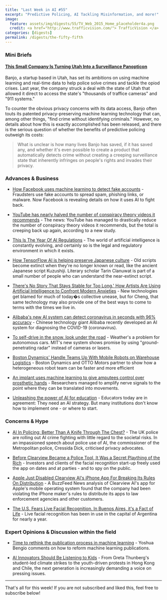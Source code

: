 ```yaml
---
title: "Last Week in AI #55"
excerpt: "Predictive Policing, AI Tackling Misinformation, and more!"
image: 
  feature: assets/img/digests/55/TV_Web_2015_Home_placeholder4a.png
  credit: <a href="http://www.trafficvision.com/"> TrafficVision </a>
categories: [digests]
permalink: /digests/the-fifty-fifth
---
```


### Mini Briefs

#### [This Small Company Is Turning Utah Into a Surveillance Panopticon](https://www.vice.com/en_us/article/k7exem/banjo-ai-company-utah-surveillance-panopticon)

Banjo, a startup based in Utah, has set its ambitions on using machine learning and real-time data to help police solve crimes and tackle the opiod crises.
Last year, the company struck a deal with the state of Utah that allowed it direct to access the state's "thousands of traffice cameras" and "911 systems."

To counter the obvious privacy concerns with its data access, Banjo often touts its patented privacy-preserving machine learning technology that can, among other things, "find crime without identifying criminals."
However, no details about how this is exactly accomplished has been released, and there is the serious question of whether the benefits of predictive policing outweigh its costs:

> What is unclear is how many lives Banjo has saved, if it has saved any, and whether it's even possible to create a product that automatically detects crime without creating a creeping surveillance state that inherently infringes on people's rights and invades their privacy.

### Advances & Business

* [How Facebook uses machine learning to detect fake accounts](https://www.technologyreview.com/s/615313/how-facebook-uses-machine-learning-to-detect-fake-accounts/) - Fraudsters use fake accounts to spread spam, phishing links, or malware. Now Facebook is revealing details on how it uses AI to fight back.

* [YouTube has nearly halved the number of conspiracy theory videos it recommends](https://www.technologyreview.com/f/615308/youtube-halved-conspiracy-theory-videos-recommends/) - The news: YouTube has managed to drastically reduce the number of conspiracy theory videos it recommends, but the total is creeping back up again, according to a new study.

* [This Is The Year Of AI Regulations](https://www.forbes.com/sites/cognitiveworld/2020/03/01/this-is-the-year-of-ai-regulations/) - The world of artificial intelligence is constantly evolving, and certainly so is the legal and regulatory environment in which it exists.

* [How TensorFlow AI is helping preserve Japanese culture](https://about.google/intl/ALL_in/stories/tensorflow-ai-japanese-culture/) - Old scripts become extinct when they're no longer known or read, like the ancient Japanese script Kuzushiji. Literary scholar Tarin Clanuwat is part of a small number of people who can understand the near-extinct script.

* [There's No Story That Stays Stable for Too Long.' How Artists Are Using Artificial Intelligence to Confront Modern Anxieties](https://time.com/5792613/ai-art/) - New technologies get blamed for much of today�s collective unease, but for Cheng, that same technology may also provide one of the best ways to come to terms with the times we live in.

* [Alibaba's new AI system can detect coronavirus in seconds with 96% accuracy](https://thenextweb.com/neural/2020/03/02/alibabas-new-ai-system-can-detect-coronavirus-in-seconds-with-96-accuracy/) - Chinese technology giant Alibaba recently developed an AI system for diagnosing the COVID-19 (coronavirus).

* [To self-drive in the snow, look under the road](http://news.mit.edu/2020/to-self-drive-in-snow-look-under-road-0226) - Weather's a problem for autonomous cars. MIT's new system shows promise by using "ground-penetrating radar" instead of cameras or lasers.

* [Boston Dynamics' Handle Teams Up With Mobile Robots on Warehouse Logistics](https://spectrum.ieee.org/automaton/robotics/industrial-robots/boston-dynamics-otto-motors-warehouse-logistics?utm_source=dlvr.it&utm_medium=facebook&fbclid=IwAR3wz05pRnI1A3o378t7DJrEyb3HVLHQyi3_vJS49eZDkJPzswV3try8FLU) - Boston Dynamics and OTTO Motors partner to show how a heterogeneous robot team can be faster and more efficient

* [An implant uses machine learning to give amputees control over prosthetic hands](https://www.technologyreview.com/s/615311/implant-machine-learning-amputees-control-prosthetic-hands-ai/) - Researchers managed to amplify nerve signals to the point where they can be translated into movements.

* [Unleashing the power of AI for education](https://www.technologyreview.com/s/615310/unleashing-the-power-of-ai-for-education/) - Educators today are in agreement: They need an AI strategy. But many institutions don't know how to implement one - or where to start.

### Concerns & Hype

* [AI In Policing: Better Than A Knife Through The Chest?](https://www.forbes.com/sites/noelsharkey/2020/03/06/ai-in-policing-better-than-a-knife-through-the-chest/) - The UK police are rolling out AI crime fighting with little regard to the societal risks. In an impassioned speech about police use of AI, the commissioner of the Metropolitan police, Cressida Dick, criticised privacy advocates.

* [Before Clearview Became a Police Tool, It Was a Secret Plaything of the Rich](https://www.nytimes.com/2020/03/05/technology/clearview-investors.html) - Investors and clients of the facial recognition start-up freely used the app on dates and at parties - and to spy on the public.

* [Apple Just Disabled Clearview AI's iPhone App For Breaking Its Rules On Distribution](https://www.buzzfeednews.com/article/loganmcdonald/apple-clearview-app-violates-tos-supension) - A BuzzFeed News analysis of Clearview AI's app for Apple's mobile operating system found that the company had been violating the iPhone maker's rules to distribute its apps to law enforcement agencies and other customers.

* [The U.S. Fears Live Facial Recognition. In Buenos Aires, it's a Fact of Life](https://onezero.medium.com/the-u-s-fears-live-facial-recognition-in-buenos-aires-its-a-fact-of-life-52019eff454d) - Live facial recognition has been in use in the capital of Argentina for nearly a year.

### Expert Opinions & Discussion within the field

* [Time to rethink the publication process in machine learning](https://yoshuabengio.org/2020/02/26/time-to-rethink-the-publication-process-in-machine-learning/) - Yoshua Bengio comments on how to reform machine learning publications.

* [AI Innovators Should Be Listening to Kids](https://www.wired.com/story/ai-innovators-should-be-listening-to-kids/) - From Greta Thunberg's student-led climate strikes to the youth-driven protests in Hong Kong and Chile, the next generation is increasingly demanding a voice on pressing issues.

<hr>

That's all for this week! If you are not subscribed and liked this, feel free to subscribe below!
